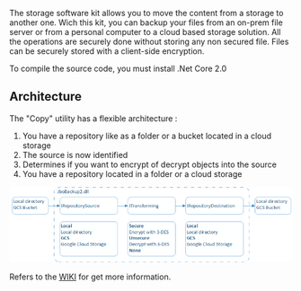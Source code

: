 The storage software kit allows you to move the content from a storage to another one. Wich this kit, you can backup your files from an on-prem file server or from a personal computer to a cloud based storage solution. All the operations are securely done without storing any non secured file. Files can be securely stored with a client-side encryption.

To compile the source code, you must install .Net Core 2.0

## Architecture

The "Copy" utility has a flexible architecture :

1. You have a repository like as a folder or a bucket located in a cloud storage
1. The source is now identified
1. Determines if you want to encrypt of decrypt objects into the source
1. You have a repository located in a folder or a cloud storage


![Flow local to GCS](https://github.com/jimmybourque/StorageManagementKit/blob/master/Doc/Images/OrganicArchitecture.png) 

Refers to the [WIKI](https://github.com/jimmybourque/StorageManagementKit/wiki/Storage-Management-Kit) for get more information.
